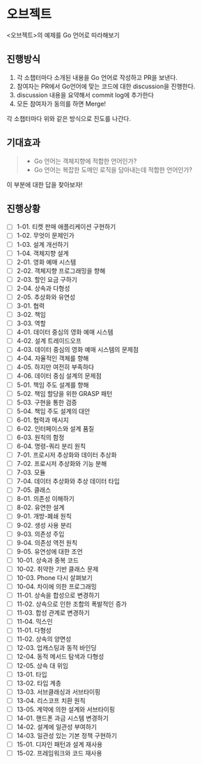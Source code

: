 # 오브젝트

<오브젝트>의 예제를 Go 언어로 따라해보기

## 진행방식

1. 각 소챕터마다 소개된 내용을 Go 언어로 작성하고 PR을 보낸다.
2. 참여자는 PR에서 Go언어에 맞는 코드에 대한 discussion을 진행한다.
3. discussion 내용을 요약해서 commit log에 추가한다
4. 모든 참여자가 동의를 하면 Merge!

각 소챕터마다 위와 같은 방식으로 진도를 나간다.

## 기대효과

> - Go 언어는 객체지향에 적합한 언어인가?
> - Go 언어는 복잡한 도메인 로직을 담아내는데 적합한 언어인가?

이 부분에 대한 답을 찾아보자!

## 진행상황

- [ ] 1-01. 티켓 판매 애플리케이션 구현하기
- [ ] 1-02. 무엇이 문제인가
- [ ] 1-03. 설계 개선하기
- [ ] 1-04. 객체지향 설계
- [ ] 2-01. 영화 예매 시스템
- [ ] 2-02. 객체지향 프로그래밍을 향해
- [ ] 2-03. 할인 요금 구하기
- [ ] 2-04. 상속과 다형성
- [ ] 2-05. 추상화와 유연성
- [ ] 3-01. 협력
- [ ] 3-02. 책임
- [ ] 3-03. 역할
- [ ] 4-01. 데이터 중심의 영화 예매 시스템
- [ ] 4-02. 설계 트레이드오프
- [ ] 4-03. 데이터 중심의 영화 예매 시스템의 문제점
- [ ] 4-04. 자율적인 객체를 향해
- [ ] 4-05. 하지만 여전히 부족하다
- [ ] 4-06. 데이터 중심 설계의 문제점
- [ ] 5-01. 책임 주도 설계를 향해
- [ ] 5-02. 책임 할당을 위한 GRASP 패턴
- [ ] 5-03. 구현을 통한 검증
- [ ] 5-04. 책임 주도 설계의 대안
- [ ] 6-01. 협력과 메시지
- [ ] 6-02. 인터페이스와 설계 품질
- [ ] 6-03. 원칙의 함정
- [ ] 6-04. 명령-쿼리 분리 원칙
- [ ] 7-01. 프로시저 추상화와 데이터 추상화
- [ ] 7-02. 프로시저 추상화와 기능 분해
- [ ] 7-03. 모듈
- [ ] 7-04. 데이터 추상화와 추상 데이터 타입
- [ ] 7-05. 클래스
- [ ] 8-01. 의존성 이해하기
- [ ] 8-02. 유연한 설계
- [ ] 9-01. 개방-폐쇄 원칙
- [ ] 9-02. 생성 사용 분리
- [ ] 9-03. 의존성 주입
- [ ] 9-04. 의존성 역전 원칙
- [ ] 9-05. 유연성에 대한 조언
- [ ] 10-01. 상속과 중복 코드
- [ ] 10-02. 취약한 기반 클래스 문제
- [ ] 10-03. Phone 다시 살펴보기
- [ ] 10-04. 차이에 의한 프로그래밍
- [ ] 11-01. 상속을 합성으로 변경하기
- [ ] 11-02. 상속으로 인한 조합의 폭발적인 증가
- [ ] 11-03. 합성 관계로 변경하기
- [ ] 11-04. 믹스인
- [ ] 11-01. 다형성
- [ ] 11-02. 상속의 양면성
- [ ] 12-03. 업캐스팅과 동적 바인딩
- [ ] 12-04. 동적 메서드 탐색과 다형성
- [ ] 12-05. 상속 대 위임
- [ ] 13-01. 타입
- [ ] 13-02. 타입 계층
- [ ] 13-03. 서브클래싱과 서브타이핑
- [ ] 13-04. 리스코프 치환 원칙
- [ ] 13-05. 계약에 의한 설계와 서브타이핑
- [ ] 14-01. 핸드폰 과금 시스템 변경하기
- [ ] 14-02. 설계에 일관성 부여하기
- [ ] 14-03. 일관성 있는 기본 정책 구현하기
- [ ] 15-01. 디자인 패턴과 설계 재사용
- [ ] 15-02. 프레임워크와 코드 재사용
